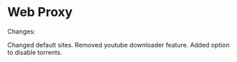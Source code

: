 # Web Proxy

Changes:

Changed default sites.
Removed youtube downloader feature.
Added option to disable torrents.
